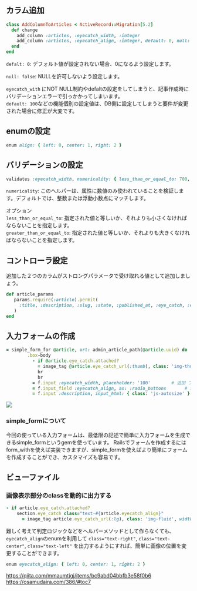 
## カラム追加

```ruby
class AddColumnToArticles < ActiveRecord::Migration[5.2]
  def change
    add_column :articles, :eyecatch_width, :integer
    add_column :articles, :eyecatch_align, :integer, default: 0, null: false
  end
end
```

`defalt: 0`: デフォルト値が設定されない場合、0になるよう設定します。

`null: false`: NULLを許可しないよう設定します。

`eyecatch_with` にNOT NULL制約やdefaltの設定をしてしまうと、記事作成時にバリデーションエラーで引っかかってしまいます。  
`default: 100`などの機能個別の設定値は、DB側に設定してしまうと要件が変更された場合に修正が大変です。

## enumの設定

```ruby
enum align: { left: 0, center: 1, right: 2 }
```

## バリデーションの設定

```ruby
validates :eyecatch_width, numericality: { less_than_or_equal_to: 700, greater_than_or_equal_to: 100 }, allow_blank: true
```

`numericality`: このヘルパーは、属性に数値のみ使われていることを検証します。デフォルトでは、整数または浮動小数点にマッチします。

オプション  
`less_than_or_equal_to`: 指定された値と等しいか、それよりも小さくなければならないことを指定します。  
`greater_than_or_equal_to`: 指定された値と等しいか、それよりも大きくなければならないことを指定します。

## コントローラ設定

追加した２つのカラムがストロングパラメータで受け取れる値として追加しましょう。

```ruby
def article_params
   params.require(:article).permit(
     :title, :description, :slug, :state, :published_at, :eye_catch, :eyecatch_width, :eyecatch_align, :category_id, :author_id, tag_ids: []
   )
end
```

## 入力フォームの作成

```ruby
= simple_form_for @article, url: admin_article_path(@article.uuid) do |f|
        .box-body
          - if @article.eye_catch.attached?
            = image_tag @article.eye_catch_url(:thumb), class: 'img-thumbnail'
            br
            br
          = f.input :eyecatch_width, placeholder: '100'        # 追加 プレースホルダーを100に設定
          = f.input_field :eyecatch_align, as: :radio_buttons       # 追加 f.input だと正しく出力されない。ラジオボタンを使うときはf.input_fieldを使う
          = f.input :description, input_html: { class: 'js-autosize' }
```

![](https://i.gyazo.com/a01a8bc5e2f1c854c4f344a534b2d561.png)

### simple_formについて

今回の使っている入力フォームは、最低限の記述で簡単に入力フォームを生成できるsimple_formというgemを使っています。 Railsでフォームを作成するにはform_withを使えば実装できますが、simple_formを使えばより簡単にフォームを作成することができ、カスタマイズも容易です。

## ビューファイル

### 画像表示部分のclassを動的に出力する

```ruby
- if article.eye_catch.attached?
    section.eye_catch class="text-#{article.eyecatch_align}"
      = image_tag article.eye_catch_url(:lg), class: 'img-fluid', width: article.eyecatch_width
```

難しく考えて判定ロジックなどをヘルパーメソッドとして作らなくても、`eyecatch_align`のenumを利用して `class="text-right"`, `class="text-center"`, `class="text-left"` を出力するようにすれば、簡単に画像の位置を変更することができます。

```ruby
enum eyecatch_align: { left: 0, center: 1, right: 2 }
```

https://qiita.com/mmaumtjgj/items/bc9abd04bbfb3e58f0b6
https://osamudaira.com/386/#toc7